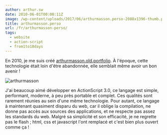 ```yaml
---
author: arthur.sw
date: 2010-06-01T00:00:11Z
image: /wp-content/uploads/2017/06/arthurmasson.perso-2088x1396-thumb.png
title: arthurmasson.perso
url: /fr/arthurmasson-perso/
tags:
  - website
  - action-script
  - from1to18days
---
```


En 2010, je me suis créé [arthurmasson.old.portfolio](http:/arthurmasson.xyz/old/index.html). À l'époque, cette technologie était loin d'être abandonnée, elle semblait même avoir un bon avenir !

![arthurmasson](/wp-content/uploads/2017/06/arthurmasson.perso-2088x1396.png)

J'ai beaucoup aimé développer en ActionScript 3.0, ce langage est simple, performant, moderne, à peu près portable et complet. Ces qualités sont rarement réunies au sein d'une même technologie. Pour autant, ce langage à maintenant quasiment disparu du web, car il oblige la compilation, ne donne pas accès aux sources des applications, et ne respecte pas assez les standards du web. Malgré sa simplicité et son efficacité, je ne regrette pas le flash ; html, css et javascript l'ont remplacé et c'est bien plus ouvert comme ça !